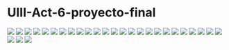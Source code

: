 # UIII-Act-6-proyecto-final
![](https://github.com/MartinezI128/UIII-Act-6-proyecto-final/blob/c83bd015b53cd727ae2a4de0f844ec85349e67f9/capturas/Captura%20de%20pantalla%20(151).png)
![](https://github.com/MartinezI128/UIII-Act-6-proyecto-final/blob/c83bd015b53cd727ae2a4de0f844ec85349e67f9/capturas/Captura%20de%20pantalla%20(152).png)
![](https://github.com/MartinezI128/UIII-Act-6-proyecto-final/blob/c83bd015b53cd727ae2a4de0f844ec85349e67f9/capturas/Captura%20de%20pantalla%20(153).png)
![](https://github.com/MartinezI128/UIII-Act-6-proyecto-final/blob/c83bd015b53cd727ae2a4de0f844ec85349e67f9/capturas/Captura%20de%20pantalla%20(154).png)
![](https://github.com/MartinezI128/UIII-Act-6-proyecto-final/blob/c83bd015b53cd727ae2a4de0f844ec85349e67f9/capturas/Captura%20de%20pantalla%20(155).png)
![](https://github.com/MartinezI128/UIII-Act-6-proyecto-final/blob/c83bd015b53cd727ae2a4de0f844ec85349e67f9/capturas/Captura%20de%20pantalla%20(156).png)
![](https://github.com/MartinezI128/UIII-Act-6-proyecto-final/blob/c83bd015b53cd727ae2a4de0f844ec85349e67f9/capturas/Captura%20de%20pantalla%20(157).png)
![](https://github.com/MartinezI128/UIII-Act-6-proyecto-final/blob/c83bd015b53cd727ae2a4de0f844ec85349e67f9/capturas/Captura%20de%20pantalla%20(158).png)
![](https://github.com/MartinezI128/UIII-Act-6-proyecto-final/blob/c83bd015b53cd727ae2a4de0f844ec85349e67f9/capturas/Captura%20de%20pantalla%20(159).png)
![](https://github.com/MartinezI128/UIII-Act-6-proyecto-final/blob/c83bd015b53cd727ae2a4de0f844ec85349e67f9/capturas/Captura%20de%20pantalla%20(160).png)
![](https://github.com/MartinezI128/UIII-Act-6-proyecto-final/blob/c83bd015b53cd727ae2a4de0f844ec85349e67f9/capturas/Captura%20de%20pantalla%20(161).png)
![](https://github.com/MartinezI128/UIII-Act-6-proyecto-final/blob/c83bd015b53cd727ae2a4de0f844ec85349e67f9/capturas/Captura%20de%20pantalla%20(162).png)
![](https://github.com/MartinezI128/UIII-Act-6-proyecto-final/blob/c83bd015b53cd727ae2a4de0f844ec85349e67f9/capturas/Captura%20de%20pantalla%20(163).png)
![](https://github.com/MartinezI128/UIII-Act-6-proyecto-final/blob/c83bd015b53cd727ae2a4de0f844ec85349e67f9/capturas/Captura%20de%20pantalla%20(164).png)
![](https://github.com/MartinezI128/UIII-Act-6-proyecto-final/blob/c83bd015b53cd727ae2a4de0f844ec85349e67f9/capturas/Captura%20de%20pantalla%20(165).png)
![](https://github.com/MartinezI128/UIII-Act-6-proyecto-final/blob/c83bd015b53cd727ae2a4de0f844ec85349e67f9/capturas/Captura%20de%20pantalla%20(166).png)
![](https://github.com/MartinezI128/UIII-Act-6-proyecto-final/blob/c83bd015b53cd727ae2a4de0f844ec85349e67f9/capturas/Captura%20de%20pantalla%20(167).png)
![](https://github.com/MartinezI128/UIII-Act-6-proyecto-final/blob/c83bd015b53cd727ae2a4de0f844ec85349e67f9/capturas/Captura%20de%20pantalla%20(168).png)
![](https://github.com/MartinezI128/UIII-Act-6-proyecto-final/blob/c83bd015b53cd727ae2a4de0f844ec85349e67f9/capturas/Captura%20de%20pantalla%20(169).png)
![](https://github.com/MartinezI128/UIII-Act-6-proyecto-final/blob/c83bd015b53cd727ae2a4de0f844ec85349e67f9/capturas/Captura%20de%20pantalla%20(170).png)
![](https://github.com/MartinezI128/UIII-Act-6-proyecto-final/blob/c83bd015b53cd727ae2a4de0f844ec85349e67f9/capturas/Captura%20de%20pantalla%20(171).png)
![](https://github.com/MartinezI128/UIII-Act-6-proyecto-final/blob/c83bd015b53cd727ae2a4de0f844ec85349e67f9/capturas/Captura%20de%20pantalla%20(172).png)
![](https://github.com/MartinezI128/UIII-Act-6-proyecto-final/blob/c83bd015b53cd727ae2a4de0f844ec85349e67f9/capturas/Captura%20de%20pantalla%20(173).png)
![](https://github.com/MartinezI128/UIII-Act-6-proyecto-final/blob/c83bd015b53cd727ae2a4de0f844ec85349e67f9/capturas/Captura%20de%20pantalla%20(174).png)
![](https://github.com/MartinezI128/UIII-Act-6-proyecto-final/blob/c83bd015b53cd727ae2a4de0f844ec85349e67f9/capturas/Captura%20de%20pantalla%20(175).png)
![](https://github.com/MartinezI128/UIII-Act-6-proyecto-final/blob/c83bd015b53cd727ae2a4de0f844ec85349e67f9/capturas/Captura%20de%20pantalla%20(176).png)
![](https://github.com/MartinezI128/UIII-Act-6-proyecto-final/blob/c83bd015b53cd727ae2a4de0f844ec85349e67f9/capturas/Captura%20de%20pantalla%20(177).png)
![](https://github.com/MartinezI128/UIII-Act-6-proyecto-final/blob/c83bd015b53cd727ae2a4de0f844ec85349e67f9/capturas/Captura%20de%20pantalla%20(178).png)
